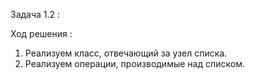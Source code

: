 Задача 1.2 : 

Ход решения : 
1) Реализуем класс, отвечающий за узел списка. 
2) Реализуем операции, производимые над списком.
